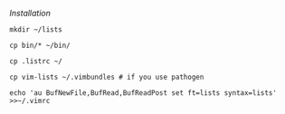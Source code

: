 
*Installation*

    mkdir ~/lists

    cp bin/* ~/bin/

    cp .listrc ~/

    cp vim-lists ~/.vimbundles # if you use pathogen

    echo 'au BufNewFile,BufRead,BufReadPost set ft=lists syntax=lists' >>~/.vimrc



